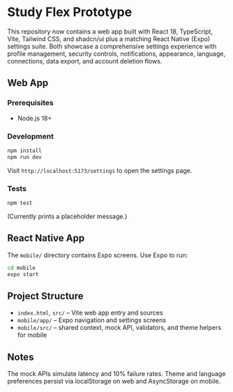 # Study Flex Prototype

This repository now contains a web app built with React 18, TypeScript, Vite, Tailwind CSS, and shadcn/ui plus a matching React Native (Expo) settings suite. Both showcase a comprehensive settings experience with profile management, security controls, notifications, appearance, language, connections, data export, and account deletion flows.

## Web App

### Prerequisites
- Node.js 18+

### Development
```bash
npm install
npm run dev
```
Visit `http://localhost:5173/settings` to open the settings page.

### Tests
```bash
npm test
```
(Currently prints a placeholder message.)

## React Native App

The `mobile/` directory contains Expo screens. Use Expo to run:
```bash
cd mobile
expo start
```

## Project Structure
- `index.html`, `src/` – Vite web app entry and sources
- `mobile/app/` – Expo navigation and settings screens
- `mobile/src/` – shared context, mock API, validators, and theme helpers for mobile

## Notes
The mock APIs simulate latency and 10% failure rates. Theme and language preferences persist via localStorage on web and AsyncStorage on mobile.
